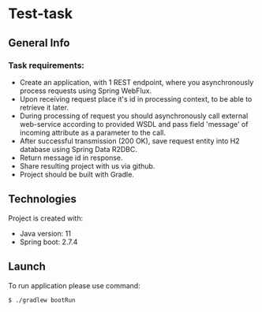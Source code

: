 # Test-task
## General Info
### Task requirements:
* Create an application, with 1 REST endpoint, where you asynchronously process requests using Spring WebFlux.
* Upon receiving request place it's id in processing context, to be able to retrieve it later.
* During processing of request you should asynchronously call external web-service according to provided WSDL and pass field 'message' of incoming attribute as a parameter to the call.
* After successful transmission (200 OK), save request entity into H2 database using Spring Data R2DBC.
* Return message id in response.
* Share resulting project with us via github.
* Project should be built with Gradle.

## Technologies
Project is created with:
* Java version: 11
* Spring boot: 2.7.4
## Launch
To run application please use command:
```
$ ./gradlew bootRun
```